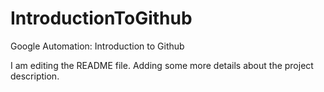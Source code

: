 # IntroductionToGithub
Google Automation: Introduction to Github 

I am editing the README file. Adding some more details about the project description.
